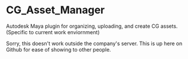 # CG_Asset_Manager
Autodesk Maya plugin for organizing, uploading, and create CG assets. (Specific to current work enviornment)

Sorry, this doesn't work outside the company's server. This is up here on Github for ease of showing to other people.

